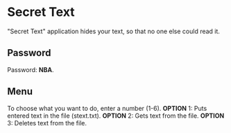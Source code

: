 # Secret Text
"Secret Text" application hides your text, so that no one else could read it.

## Password
Password: **NBA**.

## Menu
To choose what you want to do, enter a number (1-6).
**OPTION** 1: Puts entered text in the file (stext.txt).
**OPTION** 2: Gets text from the file.
**OPTION** 3: Deletes text from the file.
